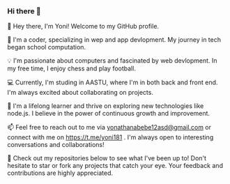 ### Hi there 👋


👋 Hey there, I'm Yoni! Welcome to my GitHub profile.

🚀 I'm a coder, specializing in wep and app devlopment. My journey in tech began school computation.

💡 I'm passionate about computers and fascinated by web devlopment. In my free time, I enjoy chess and play football.

💻 Currently, I'm studing  in AASTU, where I'm in both back and front end. I'm always excited about collaborating on projects.

🌱 I'm a lifelong learner and thrive on exploring new technologies like node.js. I believe in the power of continuous growth and improvement.

📫 Feel free to reach out to me via yonathanabebe12asd@gmail.com or connect with me on https://t.me/yoni181 . I'm always open to interesting conversations and collaborations!

🔗 Check out my repositories below to see what I've been up to! Don't hesitate to star or fork any projects that catch your eye. Your feedback and contributions are highly appreciated.


